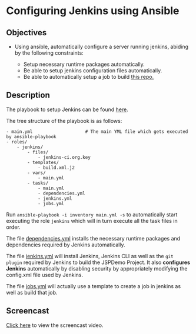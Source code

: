 # Configuring Jenkins using Ansible

## Objectives

* Using ansible, automatically configure a server running jenkins, abiding by the following constraints:

  - Setup necessary runtime packages automatically.
  - Be able to setup jenkins configuration files automatically.
  - Be able to automatically setup a job to build [this repo.](https://github.com/CSC-326/JSPDemo)

## Description

The playbook to setup Jenkins can be found [here]().

The tree structure of the playbook is as follows: 

```
- main.yml                    # The main YML file which gets executed by ansible-playbook
- roles/
	- jenkins/
		- files/
			- jenkins-ci.org.key
		- templates/
			- build.xml.j2
		- vars/
			- main.yml
		- tasks/
			- main.yml
			- dependencies.yml
			- jenkins.yml
			- jobs.yml
```

Run `ansible-playbook -i inventory main.yml -s` to automatically start executing the role `jenkins` which will in turn execute all the task files in order.

The file [dependencies.yml]() installs the necessary runtime packages and dependencies required by Jenkins automatically. 

The file [jenkins.yml]() will install Jenkins, Jenkins CLI as well as the `git plugin` required by Jenkins to build the JSPDemo Project. It also **configures Jenkins** automatically by disabling security by appropriately modifying the config.xml file used by Jenkins.

The file [jobs.yml]() will actually use a template to create a job in jenkins as well as build that job.

## Screencast

[Click here](https://www.youtube.com/watch?v=753-g3cD_ts) to view the screencast video.